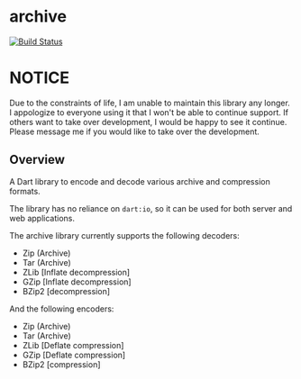 # archive
[![Build Status](https://travis-ci.org/brendan-duncan/archive.svg?branch=master)](https://travis-ci.org/brendan-duncan/archive)

# NOTICE
Due to the constraints of life, I am unable to maintain this library any longer. I appologize to everyone using it that I won't be able to continue support. If others want to take over development, I would be happy to see it continue. Please message me if you would like to take over the development.

## Overview

A Dart library to encode and decode various archive and compression formats.

The library has no reliance on `dart:io`, so it can be used for both server and
web applications.

The archive library currently supports the following decoders:

- Zip (Archive)
- Tar (Archive)
- ZLib [Inflate decompression]
- GZip [Inflate decompression]
- BZip2 [decompression]

And the following encoders:

- Zip (Archive)
- Tar (Archive)
- ZLib [Deflate compression]
- GZip [Deflate compression]
- BZip2 [compression]

